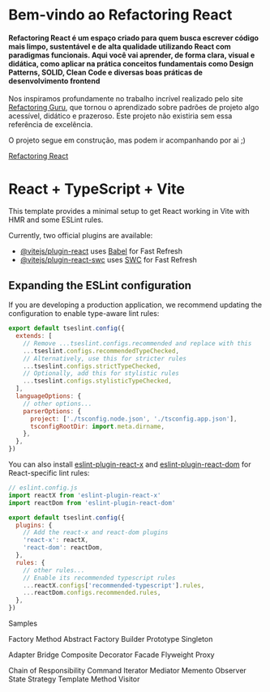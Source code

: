 # Bem-vindo ao Refactoring React

#### Refactoring React é um espaço criado para quem busca escrever código mais limpo, sustentável e de alta qualidade utilizando React com paradigmas funcionais. Aqui você vai aprender, de forma clara, visual e didática, como aplicar na prática conceitos fundamentais como Design Patterns, SOLID, Clean Code e diversas boas práticas de desenvolvimento frontend

Nos inspiramos profundamente no trabalho incrível realizado pelo site [Refactoring Guru](https://refactoring.guru/), que tornou o aprendizado sobre padrões de projeto algo acessível, didático e prazeroso. Este projeto não existiria sem essa referência de excelência.

O projeto segue em construção, mas podem ir acompanhando por ai ;)

[Refactoring React](https://refactoring-react.silveiracamilo.com.br/)

# React + TypeScript + Vite

This template provides a minimal setup to get React working in Vite with HMR and some ESLint rules.

Currently, two official plugins are available:

- [@vitejs/plugin-react](https://github.com/vitejs/vite-plugin-react/blob/main/packages/plugin-react) uses [Babel](https://babeljs.io/) for Fast Refresh
- [@vitejs/plugin-react-swc](https://github.com/vitejs/vite-plugin-react/blob/main/packages/plugin-react-swc) uses [SWC](https://swc.rs/) for Fast Refresh

## Expanding the ESLint configuration

If you are developing a production application, we recommend updating the configuration to enable type-aware lint rules:

```js
export default tseslint.config({
  extends: [
    // Remove ...tseslint.configs.recommended and replace with this
    ...tseslint.configs.recommendedTypeChecked,
    // Alternatively, use this for stricter rules
    ...tseslint.configs.strictTypeChecked,
    // Optionally, add this for stylistic rules
    ...tseslint.configs.stylisticTypeChecked,
  ],
  languageOptions: {
    // other options...
    parserOptions: {
      project: ['./tsconfig.node.json', './tsconfig.app.json'],
      tsconfigRootDir: import.meta.dirname,
    },
  },
})
```

You can also install [eslint-plugin-react-x](https://github.com/Rel1cx/eslint-react/tree/main/packages/plugins/eslint-plugin-react-x) and [eslint-plugin-react-dom](https://github.com/Rel1cx/eslint-react/tree/main/packages/plugins/eslint-plugin-react-dom) for React-specific lint rules:

```js
// eslint.config.js
import reactX from 'eslint-plugin-react-x'
import reactDom from 'eslint-plugin-react-dom'

export default tseslint.config({
  plugins: {
    // Add the react-x and react-dom plugins
    'react-x': reactX,
    'react-dom': reactDom,
  },
  rules: {
    // other rules...
    // Enable its recommended typescript rules
    ...reactX.configs['recommended-typescript'].rules,
    ...reactDom.configs.recommended.rules,
  },
})
```

Samples

Factory Method
Abstract Factory
Builder
Prototype
Singleton

Adapter
Bridge
Composite
Decorator
Facade
Flyweight
Proxy

Chain of Responsibility
Command
Iterator
Mediator
Memento
Observer
State
Strategy
Template Method
Visitor
